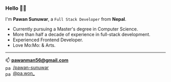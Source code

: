 ### Hello 👋🏼
I'm **Pawan Sunuwar**, a `Full Stack Developer` from **Nepal**.
- Currently pursuing a Master's degree in Computer Science.
- More than half a decade of experience in full-stack development.
- Experienced Frontend Developer.
- Love Mo:Mo: & Arts.

<hr/>

📫 **pawanman56@gmail.com**
<br/>
<img align="center" src="https://raw.githubusercontent.com/rahuldkjain/github-profile-readme-generator/master/src/images/icons/Social/linked-in-alt.svg" alt="pawan-sunuwar" height="16" width="20"/> <a href="https://linkedin.com/in/pawan-sunuwar" target="blank">/pawan-sunuwar</a>
<br/>
<img align="center" src="https://raw.githubusercontent.com/rahuldkjain/github-profile-readme-generator/master/src/images/icons/Social/instagram.svg" alt="pa.won_" height="16" width="20"/> <a href="https://instagram.com/pa.won_" target="blank">@pa.won_</a>
<br/>
